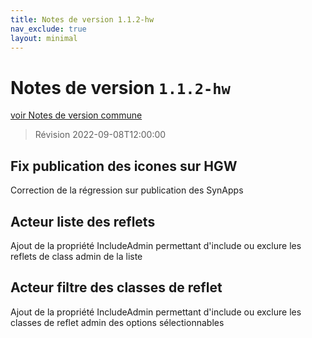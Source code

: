 ```yaml
---
title: Notes de version 1.1.2-hw
nav_exclude: true
layout: minimal
---
```


# Notes de version `1.1.2-hw`

[voir Notes de version commune](https://witsa.github.io/synapps/synapps-studio-releases/notes/1.1.2)

> Révision 2022-09-08T12:00:00

## Fix publication des icones sur HGW
Correction de la régression sur publication des SynApps

## Acteur liste des reflets
Ajout de la propriété IncludeAdmin permettant d'include ou exclure les reflets de class admin de la liste

## Acteur filtre des classes de reflet
Ajout de la propriété IncludeAdmin permettant d'include ou exclure les classes de reflet admin des options sélectionnables
